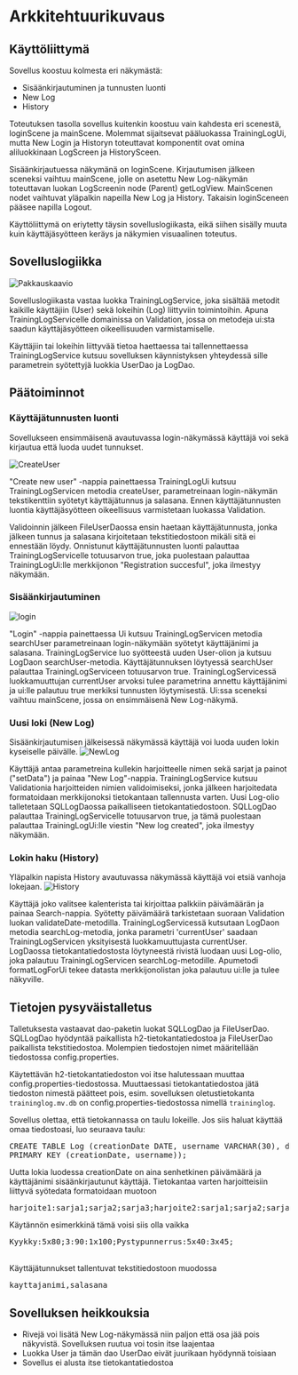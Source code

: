 # Arkkitehtuurikuvaus

## Käyttöliittymä

Sovellus koostuu kolmesta eri näkymästä:
- Sisäänkirjautuminen ja tunnusten luonti
- New Log
- History

Toteutuksen tasolla sovellus kuitenkin koostuu vain kahdesta eri scenestä, loginScene ja mainScene. Molemmat sijaitsevat pääluokassa TrainingLogUi, mutta New Login ja Historyn toteuttavat komponentit ovat omina aliluokkinaan LogScreen ja HistorySceen. 

Sisäänkirjautuessa näkymänä on loginScene. Kirjautumisen jälkeen sceneksi vaihtuu mainScene, jolle on asetettu New Log-näkymän toteuttavan luokan LogScreenin node (Parent) getLogView. MainScenen nodet vaihtuvat yläpalkin napeilla New Log ja History. Takaisin loginSceneen pääsee napilla Logout.

Käyttöliittymä on eriytetty täysin sovelluslogiikasta, eikä siihen sisälly muuta kuin käyttäjäsyötteen keräys ja näkymien visuaalinen toteutus.

## Sovelluslogiikka
![Pakkauskaavio](https://github.com/ktatu/ohjtekniikka/blob/master/dokumentaatio/kuvat/package.png)

Sovelluslogiikasta vastaa luokka TrainingLogService, joka sisältää metodit kaikille käyttäjiin (User) sekä lokeihin (Log) liittyviin toimintoihin. Apuna TrainingLogServicelle domainissa on Validation, jossa on metodeja ui:sta saadun käyttäjäsyötteen oikeellisuuden varmistamiselle.

Käyttäjiin tai lokeihin liittyvää tietoa haettaessa tai tallennettaessa TrainingLogService kutsuu sovelluksen käynnistyksen yhteydessä sille parametrein syötettyjä luokkia UserDao ja LogDao.

## Päätoiminnot
### Käyttäjätunnusten luonti
Sovellukseen ensimmäisenä avautuvassa login-näkymässä käyttäjä voi sekä kirjautua että luoda uudet tunnukset.

![CreateUser](https://github.com/ktatu/ohjtekniikka/blob/master/dokumentaatio/kuvat/Tunnusten%20luominen.png)

<p>"Create new user" -nappia painettaessa TrainingLogUi kutsuu TrainingLogServicen metodia createUser, parametreinaan login-näkymän tekstikenttiin syötetyt käyttäjätunnus ja salasana. Ennen käyttäjätunnusten luontia käyttäjäsyötteen oikeellisuus varmistetaan luokassa Validation.</p> 
<p>Validoinnin jälkeen FileUserDaossa ensin haetaan käyttäjätunnusta, jonka jälkeen tunnus ja salasana kirjoitetaan tekstitiedostoon mikäli sitä ei ennestään löydy. Onnistunut käyttäjätunnusten luonti palauttaa TrainingLogServicelle totuusarvon true, joka puolestaan palauttaa TrainingLogUi:lle merkkijonon "Registration succesful", joka ilmestyy näkymään.</p>

### Sisäänkirjautuminen
![login](https://github.com/ktatu/ohjtekniikka/blob/master/dokumentaatio/kuvat/Sis%C3%A4%C3%A4nkirjautuminen.png)

<p>"Login" -nappia painettaessa Ui kutsuu TrainingLogServicen metodia searchUser parametreinaan login-näkymään syötetyt käyttäjänimi ja salasana. TrainingLogService luo syötteestä uuden User-olion ja kutsuu LogDaon searchUser-metodia. Käyttäjätunnuksen löytyessä searchUser palauttaa TrainingLogServiceen totuusarvon true. TrainingLogServicessä luokkamuuttujan currentUser arvoksi tulee parametrina annettu käyttäjänimi ja ui:lle palautuu true merkiksi tunnusten löytymisestä. Ui:ssa sceneksi vaihtuu mainScene, jossa on ensimmäisenä New Log-näkymä.</p>
 
### Uusi loki (New Log)
Sisäänkirjautumisen jälkeisessä näkymässä käyttäjä voi luoda uuden lokin kyseiselle päivälle.
![NewLog](https://github.com/ktatu/ohjtekniikka/blob/master/dokumentaatio/kuvat/Uusi%20loki.png)

<p>Käyttäjä antaa parametreina kullekin harjoitteelle nimen sekä sarjat ja painot ("setData") ja painaa "New Log"-nappia. TrainingLogService kutsuu Validationia harjoitteiden nimien validoimiseksi, jonka jälkeen harjoitedata formatoidaan merkkijonoksi tietokantaan tallennusta varten. Uusi Log-olio talletetaan SQLLogDaossa paikalliseen tietokantatiedostoon. SQLLogDao palauttaa TrainingLogServicelle totuusarvon true, ja tämä puolestaan palauttaa TrainingLogUi:lle viestin "New log created", joka ilmestyy näkymään.</p>
 
### Lokin haku (History)
Yläpalkin napista History avautuvassa näkymässä käyttäjä voi etsiä vanhoja lokejaan.
![History](https://github.com/ktatu/ohjtekniikka/blob/master/dokumentaatio/kuvat/Lokin%20haku%20(1).png)

<p>Käyttäjä joko valitsee kalenterista tai kirjoittaa palkkiin päivämäärän ja painaa Search-nappia. Syötetty päivämäärä tarkistetaan suoraan Validation luokan validateDate-metodilla. TrainingLogServicessä kutsutaan LogDaon metodia searchLog-metodia, jonka parametri 'currentUser' saadaan TrainingLogServicen yksityisestä luokkamuuttujasta currentUser. LogDaossa tietokantatiedostosta löytyneestä rivistä luodaan uusi Log-olio, joka palautuu TrainingLogServicen searchLog-metodille. Apumetodi formatLogForUi tekee datasta merkkijonolistan joka palautuu ui:lle ja tulee näkyville.</p>

## Tietojen pysyväistalletus
Talletuksesta vastaavat dao-paketin luokat SQLLogDao ja FileUserDao. SQLLogDao hyödyntää paikallista h2-tietokantatiedostoa ja FileUserDao paikallista tekstitiedostoa. Molempien tiedostojen nimet määritellään tiedostossa config.properties.

Käytettävän h2-tietokantatiedoston voi itse halutessaan muuttaa config.properties-tiedostossa. Muuttaessasi tietokantatiedostoa jätä tiedoston nimestä päätteet pois, esim. sovelluksen oletustietokanta ```traininglog.mv.db``` on config.properties-tiedostossa nimellä ```traininglog```.

Sovellus olettaa, että tietokannassa on taulu lokeille. Jos siis haluat käyttää omaa tiedostoasi, luo seuraava taulu:
<pre>
CREATE TABLE Log (creationDate DATE, username VARCHAR(30), data VARCHAR(150), 
PRIMARY KEY (creationDate, username));
</pre>

Uutta lokia luodessa creationDate on aina senhetkinen päivämäärä ja käyttäjänimi sisäänkirjautunut käyttäjä. Tietokantaa varten harjoitteisiin liittyvä syötedata formatoidaan muotoon 
<pre>
harjoite1:sarja1;sarja2;sarja3;harjoite2:sarja1;sarja2;sarja3;
</pre>
Käytännön esimerkkinä tämä voisi siis olla vaikka 
<pre>
Kyykky:5x80;3:90:1x100;Pystypunnerrus:5x40:3x45;
</pre>
<br>
Käyttäjätunnukset tallentuvat tekstitiedostoon muodossa
<pre>
kayttajanimi,salasana
</pre>

## Sovelluksen heikkouksia
- Rivejä voi lisätä New Log-näkymässä niin paljon että osa jää pois näkyvistä. Sovelluksen ruutua voi tosin itse laajentaa
- Luokka User ja tämän dao UserDao eivät juurikaan hyödynnä toisiaan
- Sovellus ei alusta itse tietokantatiedostoa

